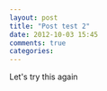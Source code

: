 ```yaml
---
layout: post
title: "Post test 2"
date: 2012-10-03 15:45
comments: true
categories: 
---
```

Let's try this again
